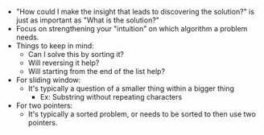 - "How could I make the insight that leads to discovering the solution?" is just as important as "What is the solution?"
- Focus on strengthening your "intuition" on which algorithm a problem needs.
- Things to keep in mind:
	- Can I solve this by sorting it?
	- Will reversing it help?
	- Will starting from the end of the list help?
- For sliding window:
	- It's typically a question of a smaller thing within a bigger thing
		- Ex: Substring without repeating characters
- For two pointers:
	- It's typically a sorted problem, or needs to be sorted to then use two pointers.